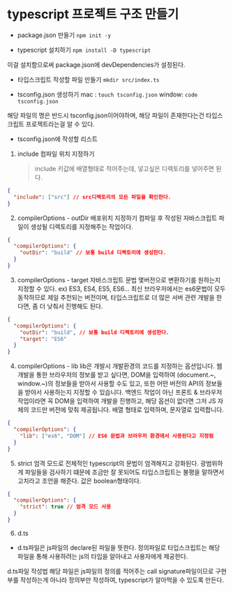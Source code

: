 # typescript 프로젝트 구조 만들기

- package.json 만들기
  `npm init -y`

- typescript 설치하기
  `npm install -D typescript`

이걸 설치함으로써 package.json에 devDependencies가 설정된다.

- 타입스크립트 작성할 파일 만들기
  `mkdir src/index.ts`

- tsconfig.json 생성하기
  mac : `touch tsconfig.json`
  window: `code tsconfig.json`

해당 파일의 명은 반드시 tsconfig.json이어야하며, 해당 파일이 존재한다는건 타입스크립트 프로젝트라는걸 알 수 있다.

- tsconfig.json에 작성할 리스트

1. include 컴파일 위치 지정하기
   > include 키값에 배열형태로 적어주는데, 넣고싶은 디렉토리를 넣어주면 된다.

```json
{
  "include": ["src"] // src디렉토리의 모든 파일을 확인한다.
}
```

2. compilerOptions - outDir 배포위치 지정하기
   컴파일 후 작성된 자바스크립트 파일이 생성될 디렉토리를 지정해주는 작업이다.

```json
{
  "compilerOptions": {
    "outDir": "build" // 보통 build 디렉토리에 생성한다.
  }
}
```

3. compilerOptions - target
   자바스크립트 문법 몇버전으로 변환하기를 원하는지 지정할 수 있다.
   ex) ES3, ES4, ES5, ES6...
   최신 브라우저에서는 es6문법이 모두 동작하므로 제일 추천되는 버전이며, 타입스크립트로 더 많은 서버 관련 개발을 한다면, 좀 더 낮춰서 진행해도 된다.

```json
{
  "compilerOptions": {
    "outDir": "build", // 보통 build 디렉토리에 생성한다.
    "target": "ES6"
  }
}
```

4. compilerOptions - lib
   lib은 개발시 개발환경의 코드를 지정하는 옵션입니다. 웹개발을 통한 브라우저의 정보를 받고 싶다면, DOM을 입력하여 (document.~, window.~)의 정보들을 받아서 사용할 수도 있고, 또한 어떤 버전의 API의 정보들을 받아서 사용하는지 지정할 수 있습니다. 백엔드 작업이 아닌 프론트 & 브라우저 작업이라면 꼭 DOM을 입력하여 개발을 진행하고, 해당 옵션이 없다면 그저 JS 자체의 코드만 버전에 맞춰 제공됩니다.
   배열 형태로 입력하며, 문자열로 입력합니다.

```json
{
  "compilerOptions": {
    "lib": ["es6", "DOM"] // ES6 문법과 브라우저 환경에서 사용된다고 지정됨
  }
}
```

5. strict
   엄격 모드로 전체적인 typescript의 문법이 엄격해지고 강화된다. 광범위하게 파일들을 검사하기 떄문에 조금만 잘 못되어도 타입스크립트는 불평을 말하면서 고치라고 조언을 해준다.
   값은 boolean형태이다.

```json
{
  "compilerOptions": {
    "strict": true // 엄격 모드 사용
  }
}
```

6. d.ts

- d.ts파일은 js파일의 declare된 파일을 뜻한다. 정의파일로 타입스크립트는 해당 파일을 통해 사용하려는 js의 타입을 알아내고 사용자에게 제공한다.

d.ts파일 작성법
해당 파일은 js파일의 정의를 적어주는 call signature파일이므로 구현부를 작성하는게 아니라 정의부만 작성하여, typescript가 알아먹을 수 있도록 만든다.
